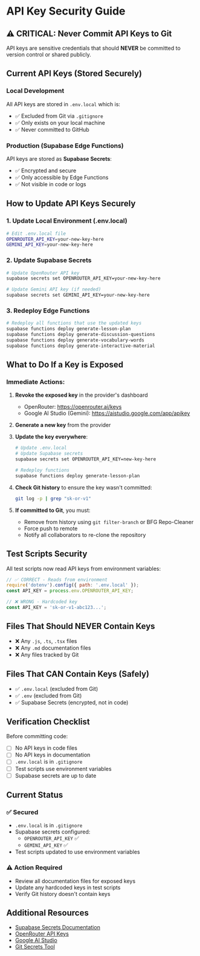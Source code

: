# API Key Security Guide

## ⚠️ CRITICAL: Never Commit API Keys to Git

API keys are sensitive credentials that should **NEVER** be committed to version control or shared publicly.

## Current API Keys (Stored Securely)

### Local Development
All API keys are stored in `.env.local` which is:
- ✅ Excluded from Git via `.gitignore`
- ✅ Only exists on your local machine
- ✅ Never committed to GitHub

### Production (Supabase Edge Functions)
API keys are stored as **Supabase Secrets**:
- ✅ Encrypted and secure
- ✅ Only accessible by Edge Functions
- ✅ Not visible in code or logs

## How to Update API Keys Securely

### 1. Update Local Environment (.env.local)
```bash
# Edit .env.local file
OPENROUTER_API_KEY=your-new-key-here
GEMINI_API_KEY=your-new-key-here
```

### 2. Update Supabase Secrets
```bash
# Update OpenRouter API key
supabase secrets set OPENROUTER_API_KEY=your-new-key-here

# Update Gemini API key (if needed)
supabase secrets set GEMINI_API_KEY=your-new-key-here
```

### 3. Redeploy Edge Functions
```bash
# Redeploy all functions that use the updated keys
supabase functions deploy generate-lesson-plan
supabase functions deploy generate-discussion-questions
supabase functions deploy generate-vocabulary-words
supabase functions deploy generate-interactive-material
```

## What to Do If a Key is Exposed

### Immediate Actions:
1. **Revoke the exposed key** in the provider's dashboard
   - OpenRouter: https://openrouter.ai/keys
   - Google AI Studio (Gemini): https://aistudio.google.com/app/apikey

2. **Generate a new key** from the provider

3. **Update the key everywhere**:
   ```bash
   # Update .env.local
   # Update Supabase secrets
   supabase secrets set OPENROUTER_API_KEY=new-key-here
   
   # Redeploy functions
   supabase functions deploy generate-lesson-plan
   ```

4. **Check Git history** to ensure the key wasn't committed:
   ```bash
   git log -p | grep "sk-or-v1"
   ```

5. **If committed to Git**, you must:
   - Remove from history using `git filter-branch` or BFG Repo-Cleaner
   - Force push to remote
   - Notify all collaborators to re-clone the repository

## Test Scripts Security

All test scripts now read API keys from environment variables:

```javascript
// ✅ CORRECT - Reads from environment
require('dotenv').config({ path: '.env.local' });
const API_KEY = process.env.OPENROUTER_API_KEY;

// ❌ WRONG - Hardcoded key
const API_KEY = 'sk-or-v1-abc123...';
```

## Files That Should NEVER Contain Keys

- ❌ Any `.js`, `.ts`, `.tsx` files
- ❌ Any `.md` documentation files
- ❌ Any files tracked by Git

## Files That CAN Contain Keys (Safely)

- ✅ `.env.local` (excluded from Git)
- ✅ `.env` (excluded from Git)
- ✅ Supabase Secrets (encrypted, not in code)

## Verification Checklist

Before committing code:
- [ ] No API keys in code files
- [ ] No API keys in documentation
- [ ] `.env.local` is in `.gitignore`
- [ ] Test scripts use environment variables
- [ ] Supabase secrets are up to date

## Current Status

### ✅ Secured
- `.env.local` is in `.gitignore`
- Supabase secrets configured:
  - `OPENROUTER_API_KEY` ✅
  - `GEMINI_API_KEY` ✅
- Test scripts updated to use environment variables

### ⚠️ Action Required
- Review all documentation files for exposed keys
- Update any hardcoded keys in test scripts
- Verify Git history doesn't contain keys

## Additional Resources

- [Supabase Secrets Documentation](https://supabase.com/docs/guides/functions/secrets)
- [OpenRouter API Keys](https://openrouter.ai/keys)
- [Google AI Studio](https://aistudio.google.com/app/apikey)
- [Git Secrets Tool](https://github.com/awslabs/git-secrets)
